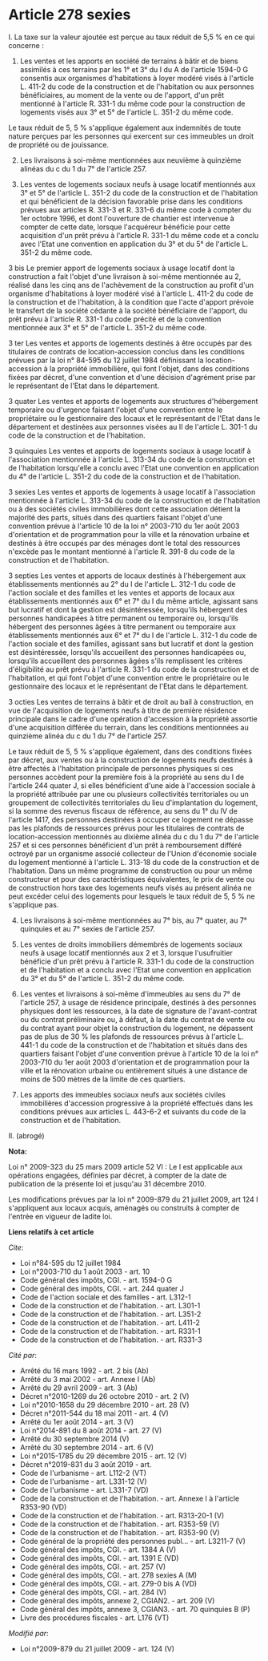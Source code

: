 # Article 278 sexies

I. La taxe sur la valeur ajoutée est perçue au taux réduit de 5,5 % en ce qui concerne : 

1. Les ventes et les apports en société de terrains à bâtir et de biens assimilés à ces terrains par les 1° et 3° du I du A
de l'article 1594-0 G consentis aux organismes d'habitations à loyer modéré visés à l'article L. 411-2 du code de la
construction et de l'habitation ou aux personnes bénéficiaires, au moment de la vente ou de l'apport, d'un prêt mentionné à
l'article R. 331-1 du même code pour la construction de logements visés aux 3° et 5° de l'article L. 351-2 du même code. 

Le taux réduit de 5, 5 % s'applique également aux indemnités de toute nature perçues par les personnes qui exercent sur ces
immeubles un droit de propriété ou de jouissance. 

2. Les livraisons à soi-même mentionnées aux neuvième à quinzième alinéas du c du 1 du 7° de l'article 257. 

3. Les ventes de logements sociaux neufs à usage locatif mentionnés aux 3° et 5° de l'article L. 351-2 du code de la
construction et de l'habitation et qui bénéficient de la décision favorable prise dans les conditions prévues aux articles R.
331-3 et R. 331-6 du même code à compter du 1er octobre 1996, et dont l'ouverture de chantier est intervenue à compter de
cette date, lorsque l'acquéreur bénéficie pour cette acquisition d'un prêt prévu à l'article R. 331-1 du même code et a
conclu avec l'Etat une convention en application du 3° et du 5° de l'article L. 351-2 du même code. 

3 bis Le premier apport de logements sociaux à usage locatif dont la construction a fait l'objet d'une livraison à soi-même
mentionnée au 2, réalisé dans les cinq ans de l'achèvement de la construction au profit d'un organisme d'habitations à loyer
modéré visé à l'article L. 411-2 du code de la construction et de l'habitation, à la condition que l'acte d'apport prévoie le
transfert de la société cédante à la société bénéficiaire de l'apport, du prêt prévu à l'article R. 331-1 du code précité et
de la convention mentionnée aux 3° et 5° de l'article L. 351-2 du même code. 

3 ter Les ventes et apports de logements destinés à être occupés par des titulaires de contrats de location-accession conclus
dans les conditions prévues par la loi n° 84-595 du 12 juillet 1984 définissant la location-accession à la propriété
immobilière, qui font l'objet, dans des conditions fixées par décret, d'une convention et d'une décision d'agrément prise par
le représentant de l'Etat dans le département. 

3 quater Les ventes et apports de logements aux structures d'hébergement temporaire ou d'urgence faisant l'objet d'une
convention entre le propriétaire ou le gestionnaire des locaux et le représentant de l'Etat dans le département et destinées
aux personnes visées au II de l'article L. 301-1 du code de la construction et de l'habitation. 

3 quinquies Les ventes et apports de logements sociaux à usage locatif à l'association mentionnée à l'article L. 313-34 du
code de la construction et de l'habitation lorsqu'elle a conclu avec l'Etat une convention en application du 4° de l'article
L. 351-2 du code de la construction et de l'habitation. 

3 sexies Les ventes et apports de logements à usage locatif à l'association mentionnée à l'article L. 313-34 du code de la
construction et de l'habitation ou à des sociétés civiles immobilières dont cette association détient la majorité des parts,
situés dans des quartiers faisant l'objet d'une convention prévue à l'article 10 de la loi n° 2003-710 du 1er août 2003
d'orientation et de programmation pour la ville et la rénovation urbaine et destinés à être occupés par des ménages dont le
total des ressources n'excède pas le montant mentionné à l'article R. 391-8 du code de la construction et de l'habitation. 

3 septies Les ventes et apports de locaux destinés à l'hébergement aux établissements mentionnés au 2° du I de l'article L.
312-1 du code de l'action sociale et des familles et les ventes et apports de locaux aux établissements mentionnés aux 6° et
7° du I du même article, agissant sans but lucratif et dont la gestion est désintéressée, lorsqu'ils hébergent des personnes
handicapées à titre permanent ou temporaire ou, lorsqu'ils hébergent des personnes âgées à titre permanent ou temporaire aux
établissements mentionnés aux 6° et 7° du I de l'article L. 312-1 du code de l'action sociale et des familles, agissant sans
but lucratif et dont la gestion est désintéressée, lorsqu'ils accueillent des personnes handicapées ou, lorsqu'ils
accueillent des personnes âgées s'ils remplissent les critères d'éligibilité au prêt prévu à l'article R. 331-1 du code de la
construction et de l'habitation, et qui font l'objet d'une convention entre le propriétaire ou le gestionnaire des locaux et
le représentant de l'Etat dans le département. 

3 octies Les ventes de terrains à bâtir et de droit au bail à construction, en vue de l'acquisition de logements neufs à
titre de première résidence principale dans le cadre d'une opération d'accession à la propriété assortie d'une acquisition
différée du terrain, dans les conditions mentionnées au quinzième alinéa du c du 1 du 7° de l'article 257. 

Le taux réduit de 5, 5 % s'applique également, dans des conditions fixées par décret, aux ventes ou à la construction de
logements neufs destinés à être affectés à l'habitation principale de personnes physiques si ces personnes accèdent pour la
première fois à la propriété au sens du I de l'article 244 quater J, si elles bénéficient d'une aide à l'accession sociale à
la propriété attribuée par une ou plusieurs collectivités territoriales ou un groupement de collectivités territoriales du
lieu d'implantation du logement, si la somme des revenus fiscaux de référence, au sens du 1° du IV de l'article 1417, des
personnes destinées à occuper ce logement ne dépasse pas les plafonds de ressources prévus pour les titulaires de contrats de
location-accession mentionnés au dixième alinéa du c du 1 du 7° de l'article 257 et si ces personnes bénéficient d'un prêt à
remboursement différé octroyé par un organisme associé collecteur de l'Union d'économie sociale du logement mentionné à
l'article L. 313-18 du code de la construction et de l'habitation. Dans un même programme de construction ou pour un même
constructeur et pour des caractéristiques équivalentes, le prix de vente ou de construction hors taxe des logements neufs
visés au présent alinéa ne peut excéder celui des logements pour lesquels le taux réduit de 5, 5 % ne s'applique pas. 

4. Les livraisons à soi-même mentionnées au 7° bis, au 7° quater, au 7° quinquies et au 7° sexies de l'article 257. 

5. Les ventes de droits immobiliers démembrés de logements sociaux neufs à usage locatif mentionnés aux 2 et 3, lorsque
l'usufruitier bénéficie d'un prêt prévu à l'article R. 331-1 du code de la construction et de l'habitation et a conclu avec
l'Etat une convention en application du 3° et du 5° de l'article L. 351-2 du même code. 

6. Les ventes et livraisons à soi-même d'immeubles au sens du 7° de l'article 257, à usage de résidence principale, destinés
à des personnes physiques dont les ressources, à la date de signature de l'avant-contrat ou du contrat préliminaire ou, à
défaut, à la date du contrat de vente ou du contrat ayant pour objet la construction du logement, ne dépassent pas de plus de
30 % les plafonds de ressources prévus à l'article L. 441-1 du code de la construction et de l'habitation et situés dans des
quartiers faisant l'objet d'une convention prévue à l'article 10 de la loi n° 2003-710 du 1er août 2003 d'orientation et de
programmation pour la ville et la rénovation urbaine ou entièrement situés à une distance de moins de 500 mètres de la limite
de ces quartiers. 

7. Les apports des immeubles sociaux neufs aux sociétés civiles immobilières d'accession progressive à la propriété effectués
dans les conditions prévues aux articles L. 443-6-2 et suivants du code de la construction et de l'habitation. 

II. (abrogé)

**Nota:**

Loi n° 2009-323 du 25 mars 2009 article 52 VI : Le I est applicable aux opérations engagées, définies par décret, à compter
de la date de publication de la présente loi et jusqu'au 31 décembre 2010. 

Les modifications prévues par la loi n° 2009-879 du 21 juillet 2009, art 124 I s'appliquent aux locaux acquis, aménagés ou
construits à compter de l'entrée en vigueur de ladite loi.

**Liens relatifs à cet article**

_Cite_:

  - Loi n°84-595 du 12 juillet 1984
  - Loi n°2003-710 du 1 août 2003 - art. 10
  - Code général des impôts, CGI. - art. 1594-0 G
  - Code général des impôts, CGI. - art. 244 quater J
  - Code de l'action sociale et des familles - art. L312-1
  - Code de la construction et de l'habitation. - art. L301-1
  - Code de la construction et de l'habitation. - art. L351-2
  - Code de la construction et de l'habitation. - art. L411-2
  - Code de la construction et de l'habitation. - art. R331-1
  - Code de la construction et de l'habitation. - art. R331-3

_Cité par_:

  - Arrêté du 16 mars 1992 - art. 2 bis (Ab)
  - Arrêté du 3 mai 2002 - art. Annexe I (Ab)
  - Arrêté du 29 avril 2009 - art. 3 (Ab)
  - Décret n°2010-1269 du 26 octobre 2010 - art. 2 (V)
  - Loi n°2010-1658 du 29 décembre 2010 - art. 28 (V)
  - Décret n°2011-544 du 18 mai 2011 - art. 4 (V)
  - Arrêté du 1er août 2014 - art. 3 (V)
  - Loi n°2014-891 du 8 août 2014 - art. 27 (V)
  - Arrêté du 30 septembre 2014 (V)
  - Arrêté du 30 septembre 2014 - art. 6 (V)
  - Loi n°2015-1785 du 29 décembre 2015 - art. 12 (V)
  - Décret n°2019-831 du 3 août 2019 - art.
  - Code de l'urbanisme - art. L112-2 (VT)
  - Code de l'urbanisme - art. L331-12 (V)
  - Code de l'urbanisme - art. L331-7 (VD)
  - Code de la construction et de l'habitation. - art. Annexe I à l'article R353-90 (VD)
  - Code de la construction et de l'habitation. - art. R313-20-1 (V)
  - Code de la construction et de l'habitation. - art. R353-59 (V)
  - Code de la construction et de l'habitation. - art. R353-90 (V)
  - Code général de la propriété des personnes publ... - art. L3211-7 (V)
  - Code général des impôts, CGI. - art. 1384 A (V)
  - Code général des impôts, CGI. - art. 1391 E (VD)
  - Code général des impôts, CGI. - art. 257 (V)
  - Code général des impôts, CGI. - art. 278 sexies A (M)
  - Code général des impôts, CGI. - art. 279-0 bis A (VD)
  - Code général des impôts, CGI. - art. 284 (V)
  - Code général des impôts, annexe 2, CGIAN2. - art. 209 (V)
  - Code général des impôts, annexe 3, CGIAN3. - art. 70 quinquies B (P)
  - Livre des procédures fiscales - art. L176 (VT)

_Modifié par_:

  - Loi n°2009-879 du 21 juillet 2009 - art. 124 (V)
